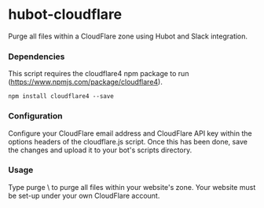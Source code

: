 # hubot-cloudflare
Purge all files within a CloudFlare zone using Hubot and Slack integration.

<h3>Dependencies</h3>

This script requires the cloudflare4 npm package to run (https://www.npmjs.com/package/cloudflare4).

<code>npm install cloudflare4 --save</code>

<h3>Configuration</h3>
Configure your CloudFlare email address and CloudFlare API key within the options headers of the cloudflare.js script. Once this has been done, save the changes and upload it to your bot's scripts directory.

<h3>Usage</h3>
Type purge \<domain\> to purge all files within your website's zone. Your website must be set-up under your own CloudFlare account.
